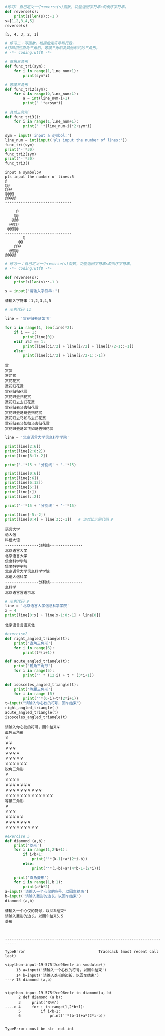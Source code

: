 

```python
#练习1 自己定义一个reverse(s)函数，功能返回字符串s的倒序字符串。
def reverse(s):
    print(s[len(s)::-1])
s=[1,2,3,4,5]
reverse(s)
```

    [5, 4, 3, 2, 1]
    


```python
# 练习二：写函数，根据给定符号和行数，
#打印相应直角三角形，等腰三角形及其他形式的三角形。
# -*- coding:utf8 -*-

# 直角三角形
def func_tri(sym):
    for i in range(1,line_num+1):
        print(sym*i)
        
# 等腰三角形    
def func_tri2(sym):
    for i in range(0,line_num+1):
        a = int(line_num-i+1)
        print(' '*a+sym*i)
        
# 其他三角形
def func_tri3():
    for i in range(1,line_num+1):
        print(' '*(line_num-i)*2+sym*i)
    
sym = input('input a symbol:')
line_num = int(input('pls input the number of lines:'))
func_tri(sym)
print('-'*30)
func_tri2(sym)
print('-'*30)
func_tri3()
```

    input a symbol:@
    pls input the number of lines:5
    @
    @@
    @@@
    @@@@
    @@@@@
    ------------------------------
          
         @
        @@
       @@@
      @@@@
     @@@@@
    ------------------------------
            @
          @@
        @@@
      @@@@
    @@@@@
    


```python
# 练习一：自己定义一个reverse(s)函数，功能返回字符串s的倒序字符串。
# -*- coding:utf8 -*-

def reverse(s):
    print(s[len(s)::-1])
    
s = input("请输入字符串：")

```

    请输入字符串：1,2,3,4,5
    


```python
# 示例代码 11

line = '赏花归去马如飞'

for i in range(1, len(line)*2):
    if i == 1:
        print(line[0])
    elif i%2 == 1:
        print(line[:i//2] + line[i//2] + line[i//2-1::-1])
    else:
        print(line[:i//2] + line[i//2-1::-1])
```

    赏
    赏赏
    赏花赏
    赏花花赏
    赏花归花赏
    赏花归归花赏
    赏花归去归花赏
    赏花归去去归花赏
    赏花归去马去归花赏
    赏花归去马马去归花赏
    赏花归去马如马去归花赏
    赏花归去马如如马去归花赏
    赏花归去马如飞如马去归花赏
    


```python
line = '北京语言大学信息科学学院'

print(line[2:6])
print(line[2:8:2])
print(line[8:1:-2])

print('-'*15 + '分割线' + '-'*15)

print(line[0:6])
print(line[:6])
print(line[6:12])
print(line[6:])
print(line[:])
print(line[::2])

print('-'*15 + '分割线' + '-'*15)

print(line[-5:-2])
print(line[0:4] + line[3::-1])   # 请对比示例代码 9
```

    语言大学
    语大信
    科信大语
    ---------------分割线---------------
    北京语言大学
    北京语言大学
    信息科学学院
    信息科学学院
    北京语言大学信息科学学院
    北语大信科学
    ---------------分割线---------------
    息科学
    北京语言言语京北
    


```python
# 示例代码 9
line = '北京语言大学信息科学学院'
x = 4
print(line[0:x] + line[x-1:0:-1] + line[0])

```

    北京语言言语京北
    


```python
#exercise2
def right_angled_triangle(t):
    print('直角三角形')
    for i in range(6):
        print(t*(i+1))
    
def acute_angled_triangle(t):
    print("锐角三角形")
    for i in range(5):
        print('' * (12-i) + t * (3*i+1))
        
def isosceles_angled_triangle(t):
    print('等腰三角形')
    for i in range (5):
        print(''*(6-i)+t*(2*i+1))
t=input("请输入你心仪的符号，回车结束")    
right_angled_triangle(t)
acute_angled_triangle(t)
isosceles_angled_triangle(t)
```

    请输入你心仪的符号，回车结束￥
    直角三角形
    ￥
    ￥￥
    ￥￥￥
    ￥￥￥￥
    ￥￥￥￥￥
    ￥￥￥￥￥￥
    锐角三角形
    ￥
    ￥￥￥￥
    ￥￥￥￥￥￥￥
    ￥￥￥￥￥￥￥￥￥￥
    ￥￥￥￥￥￥￥￥￥￥￥￥￥
    等腰三角形
    ￥
    ￥￥￥
    ￥￥￥￥￥
    ￥￥￥￥￥￥￥
    ￥￥￥￥￥￥￥￥￥
    


```python
#exercise 5
def diamond (a,b):
    print('菱形')
    for i in range(1,2*b+1):
        if i<b+1:
            print(''*(b-1)+a*(2*i-b))
        else:
            print(''*(i-b)+a*(4*b-1-(2*i)))
            
    print('直角菱形')
    for i in range(1,b+1):
        print(a*b*2)
a=input('请输入一个心仪的符号，以回车结束')
b=input('请输入菱形的边长，以回车结束') 
diamond (a,b)
```

    请输入一个心仪的符号，以回车结束*
    请输入菱形的边长，以回车结束5,5
    菱形
    


    ---------------------------------------------------------------------------

    TypeError                                 Traceback (most recent call last)

    <ipython-input-19-575f2ce96eef> in <module>()
         13 a=input('请输入一个心仪的符号，以回车结束')
         14 b=input('请输入菱形的边长，以回车结束')
    ---> 15 diamond (a,b)
    

    <ipython-input-19-575f2ce96eef> in diamond(a, b)
          2 def diamond (a,b):
          3     print('菱形')
    ----> 4     for i in range(1,2*b+1):
          5         if i<b+1:
          6             print(''*(b-1)+a*(2*i-b))
    

    TypeError: must be str, not int

